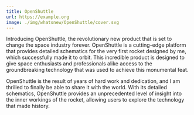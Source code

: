 ```yaml
---
title: OpenShuttle
url: https://example.org
image: ./img/whatsnew/OpenShuttle/cover.svg
---
```


Introducing OpenShuttle, the revolutionary new product that is set to change the space industry forever. OpenShuttle is a cutting-edge
platform that provides detailed schematics for the very first rocket designed by me, which successfully made it to orbit. 
This incredible product is designed to give space enthusiasts and professionals alike access to the groundbreaking technology that 
was used to achieve this monumental feat.

OpenShuttle is the result of years of hard work and dedication, and I am thrilled to finally be able to share it with the world. 
With its detailed schematics, OpenShuttle provides an unprecedented level of insight into the inner workings of the rocket, 
allowing users to explore the technology that made history.